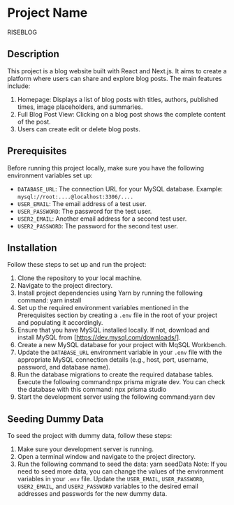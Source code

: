 # Project Name

RISEBLOG

## Description

This project is a blog website built with React and Next.js. It aims to create a platform where users can share and explore blog posts. The main features include:

1. Homepage: Displays a list of blog posts with titles, authors, published times, image placeholders, and summaries.
2. Full Blog Post View: Clicking on a blog post shows the complete content of the post.
3. Users can create edit or delete blog posts.

## Prerequisites

Before running this project locally, make sure you have the following environment variables set up:

- `DATABASE_URL`: The connection URL for your MySQL database. Example: `mysql://root:....@localhost:3306/....`
- `USER_EMAIL`: The email address of a test user.
- `USER_PASSWORD`: The password for the test user.
- `USER2_EMAIL`: Another email address for a second test user.
- `USER2_PASSWORD`: The password for the second test user.

## Installation

Follow these steps to set up and run the project:

1. Clone the repository to your local machine.
2. Navigate to the project directory.
3. Install project dependencies using Yarn by running the following command: yarn install
4. Set up the required environment variables mentioned in the Prerequisites section by creating a `.env` file in the root of your project and populating it accordingly.
5. Ensure that you have MySQL installed locally. If not, download and install MySQL from [https://dev.mysql.com/downloads/].
6. Create a new MySQL database for your project with MqSQL Workbench.
7. Update the `DATABASE_URL` environment variable in your `.env` file with the appropriate MySQL connection details (e.g., host, port, username, password, and database name).
8. Run the database migrations to create the required database tables. Execute the following command:npx prisma migrate dev.
   You can check the database with this command: npx prisma studio
9. Start the development server using the following command:yarn dev

## Seeding Dummy Data

To seed the project with dummy data, follow these steps:

1. Make sure your development server is running.
2. Open a terminal window and navigate to the project directory.
3. Run the following command to seed the data: yarn seedData
   Note: If you need to seed more data, you can change the values of the environment variables in your `.env` file. Update the `USER_EMAIL`, `USER_PASSWORD`, `USER2_EMAIL`, and `USER2_PASSWORD` variables to the desired email addresses and passwords for the new dummy data.
